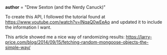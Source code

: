 __author__ = "Drew Sexton (and the Nerdy Canuck)"

To create this API, I followed the tutorial found at https://www.youtube.com/watch?v=lNqaQ0wEeAo and updated it to include the information I want.

This article showed me a nice way of randomizing results: https://larry-price.com/blog/2014/09/15/fetching-random-mongoose-objects-the-simple-way/